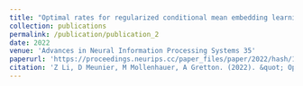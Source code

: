 ```yaml
---
title: "Optimal rates for regularized conditional mean embedding learning"
collection: publications
permalink: /publication/publication_2
date: 2022
venue: 'Advances in Neural Information Processing Systems 35'
paperurl: 'https://proceedings.neurips.cc/paper_files/paper/2022/hash/1c71cd4032da425409d8ada8727bad42-Abstract-Conference.html'
citation: 'Z Li, D Meunier, M Mollenhauer, A Gretton. (2022). &quot; Optimal rates for regularized conditional mean embedding learning.&quot; <i>Advances in Neural Information Processing Systems 35</i>, 4433-4445.'
---
```

